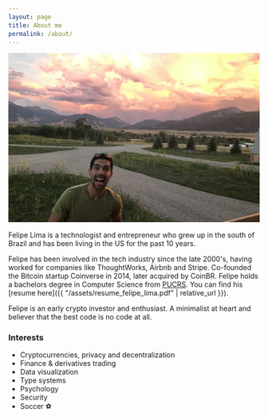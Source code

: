 ```yaml
---
layout: page
title: About me
permalink: /about/
---
```


<img alt="me photobombing" title="me photobombing" src="/images/about-photo.png"/>

Felipe Lima is a technologist and entrepreneur who grew up in the south of Brazil and has been living
in the US for the past 10 years.

Felipe has been involved in the tech industry since the late 2000's, having worked for companies like
ThoughtWorks, Airbnb and Stripe. Co-founded the Bitcoin startup Coinverse in 2014, later acquired
by CoinBR. Felipe holds a bachelors degree in Computer Science from [PUCRS](http://www.pucrs.br/).
You can find his [resume here]({{ "/assets/resume_felipe_lima.pdf" | relative_url }}).

Felipe is an early crypto investor and enthusiast. A minimalist at heart and believer that the best
code is no code at all.

### Interests

- Cryptocurrencies, privacy and decentralization
- Finance & derivatives trading
- Data visualization
- Type systems
- Psychology
- Security
- Soccer ⚽️
